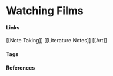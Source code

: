 # Watching Films


#### Links
[[Note Taking]]
[[Literature Notes]]
[[Art]]

#### Tags

#### References